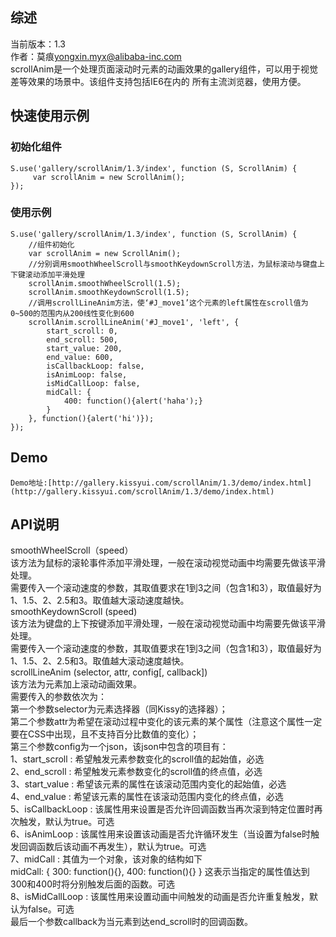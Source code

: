 ## 综述

当前版本：1.3  
作者：莫痕<yongxin.myx@alibaba-inc.com>  
scrollAnim是一个处理页面滚动时元素的动画效果的gallery组件，可以用于视觉差等效果的场景中。该组件支持包括IE6在内的
所有主流浏览器，使用方便。  

## 快速使用示例
### 初始化组件

    S.use('gallery/scrollAnim/1.3/index', function (S, ScrollAnim) {
         var scrollAnim = new ScrollAnim();
    });

### 使用示例
    S.use('gallery/scrollAnim/1.3/index', function (S, ScrollAnim) {
        //组件初始化
        var scrollAnim = new ScrollAnim();
        //分别调用smoothWheelScroll与smoothKeydownScroll方法，为鼠标滚动与键盘上下键滚动添加平滑处理
        scrollAnim.smoothWheelScroll(1.5);
        scrollAnim.smoothKeydownScroll(1.5);
        //调用scrollLineAnim方法，使‘#J_move1’这个元素的left属性在scroll值为0~500的范围内从200线性变化到600
        scrollAnim.scrollLineAnim('#J_move1', 'left', {
            start_scroll: 0,
            end_scroll: 500,
            start_value: 200,
            end_value: 600,
            isCallbackLoop: false,
            isAnimLoop: false,
            isMidCallLoop: false,
            midCall: {
                400: function(){alert('haha');}
            }
        }, function(){alert('hi')});
    });

## Demo
    Demo地址:[http://gallery.kissyui.com/scrollAnim/1.3/demo/index.html](http://gallery.kissyui.com/scrollAnim/1.3/demo/index.html)


## API说明

smoothWheelScroll（speed）  
该方法为鼠标的滚轮事件添加平滑处理，一般在滚动视觉动画中均需要先做该平滑处理。  
需要传入一个滚动速度的参数，其取值要求在1到3之间（包含1和3），取值最好为1、1.5、2、2.5和3。取值越大滚动速度越快。  
smoothKeydownScroll (speed)  
该方法为键盘的上下按键添加平滑处理，一般在滚动视觉动画中均需要先做该平滑处理。  
需要传入一个滚动速度的参数，其取值要求在1到3之间（包含1和3），取值最好为1、1.5、2、2.5和3。取值越大滚动速度越快。  
scrollLineAnim (selector, attr, config[, callback])  
该方法为元素加上滚动动画效果。  
需要传入的参数依次为：  
第一个参数selector为元素选择器（同Kissy的选择器）；  
第二个参数attr为希望在滚动过程中变化的该元素的某个属性（注意这个属性一定要在CSS中出现，且不支持百分比数值的变化）；  
第三个参数config为一个json，该json中包含的项目有：  
1、start_scroll : 希望触发元素参数变化的scroll值的起始值，必选  
2、end_scroll : 希望触发元素参数变化的scroll值的终点值，必选  
3、start_value : 希望该元素的属性在该滚动范围内变化的起始值，必选  
4、end_value : 希望该元素的属性在该滚动范围内变化的终点值，必选  
5、isCallbackLoop : 该属性用来设置是否允许回调函数当再次滚到特定位置时再次触发，默认为true。可选  
6、isAnimLoop : 该属性用来设置该动画是否允许循环发生（当设置为false时触发回调函数后该动画不再发生），默认为true。可选  
7、midCall : 其值为一个对象，该对象的结构如下  
	midCall: {
		300: function(){},
		400: function(){}
	}
这表示当指定的属性值达到300和400时将分别触发后面的函数。可选  
8、isMidCallLoop : 该属性用来设置动画中间触发的动画是否允许重复触发，默认为false。可选  
最后一个参数callback为当元素到达end_scroll时的回调函数。
